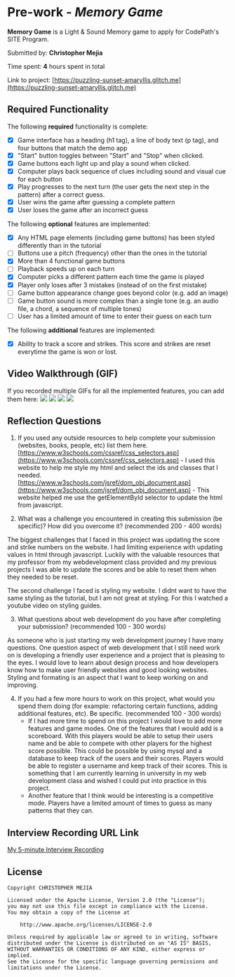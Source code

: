 # Pre-work - *Memory Game*

**Memory Game** is a Light & Sound Memory game to apply for CodePath's SITE Program. 

Submitted by: **Christopher Mejia**

Time spent: **4** hours spent in total

Link to project: [https://puzzling-sunset-amaryllis.glitch.me](https://puzzling-sunset-amaryllis.glitch.me)

## Required Functionality

The following **required** functionality is complete:

* [X] Game interface has a heading (h1 tag), a line of body text (p tag), and four buttons that match the demo app
* [X] "Start" button toggles between "Start" and "Stop" when clicked. 
* [X] Game buttons each light up and play a sound when clicked. 
* [X] Computer plays back sequence of clues including sound and visual cue for each button
* [X] Play progresses to the next turn (the user gets the next step in the pattern) after a correct guess. 
* [X] User wins the game after guessing a complete pattern
* [X] User loses the game after an incorrect guess

The following **optional** features are implemented:

* [X] Any HTML page elements (including game buttons) has been styled differently than in the tutorial
* [ ] Buttons use a pitch (frequency) other than the ones in the tutorial
* [X] More than 4 functional game buttons
* [ ] Playback speeds up on each turn
* [X] Computer picks a different pattern each time the game is played
* [X] Player only loses after 3 mistakes (instead of on the first mistake)
* [ ] Game button appearance change goes beyond color (e.g. add an image)
* [ ] Game button sound is more complex than a single tone (e.g. an audio file, a chord, a sequence of multiple tones)
* [ ] User has a limited amount of time to enter their guess on each turn

The following **additional** features are implemented:

* [X] Ability to track a score and strikes. This score and strikes are reset everytime the game is won or lost.

## Video Walkthrough (GIF)

If you recorded multiple GIFs for all the implemented features, you can add them here:
![](gif1-link-here)
![](gif2-link-here)
![](gif3-link-here)
![](gif4-link-here)

## Reflection Questions
1. If you used any outside resources to help complete your submission (websites, books, people, etc) list them here.
    <br>
    [https://www.w3schools.com/cssref/css_selectors.asp](https://www.w3schools.com/cssref/css_selectors.asp)
        - I used this website to help me style my html and select the ids and classes that I needed.
    <br>
    [https://www.w3schools.com/jsref/dom_obj_document.asp](https://www.w3schools.com/jsref/dom_obj_document.asp)
        - This website helped me use the getElementById selector to update the html from javascript.
    <br>

2. What was a challenge you encountered in creating this submission (be specific)? How did you overcome it? (recommended 200 - 400 words) 

  The biggest challenges that I faced in this project was updating the score and strike numbers on the website. I had limiting experience with updating values in html through javascript. Luckily with the valuable resources that my professor from my webdevelopment class provided and my previous projects I was able to update the scores and be able to reset them when they needed to be reset.
  
  The second challenge I faced is styling my website. I didnt want to have the same styling as the tutorial, but I am not great at styling. For this I watched a youtube video on styling guides.

3. What questions about web development do you have after completing your submission? (recommended 100 - 300 words) 
  
  As someone who is just starting my web development journey I have many questions. One question aspect of web development that I still need work on is developing a friendly user experience and a project that is pleasing to the eyes. I would love to learn about design process and how developers know how to make user friendly websites and good looking websites. Styling and formating is an aspect that I want to keep working on and improving. 

4. If you had a few more hours to work on this project, what would you spend them doing (for example: refactoring certain functions, adding additional features, etc). Be specific. (recommended 100 - 300 words) 
    - If I had more time to spend on this project I would love to add more features and game modes. One of the features that I would add is a scoreboard. With this players would be able to setup their users name and be able to compete with other players for the highest score possible. This could be possible by using mysql and a database to keep track of the users and their scores. Players would be able to register a username and keep track of their scores. This is something that I am currently learning in university in my web development class and wished I could put into practice in this project.
    - Another feature that I think would be interesting is a competitive mode. Players have a limited amount of times to guess as many patterns that they can.




## Interview Recording URL Link

[My 5-minute Interview Recording](your-link-here)


## License

    Copyright CHRISTOPHER MEJIA

    Licensed under the Apache License, Version 2.0 (the "License");
    you may not use this file except in compliance with the License.
    You may obtain a copy of the License at

        http://www.apache.org/licenses/LICENSE-2.0

    Unless required by applicable law or agreed to in writing, software
    distributed under the License is distributed on an "AS IS" BASIS,
    WITHOUT WARRANTIES OR CONDITIONS OF ANY KIND, either express or implied.
    See the License for the specific language governing permissions and
    limitations under the License.